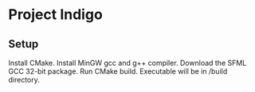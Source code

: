 # Project Indigo
## Setup
Install CMake.
Install MinGW gcc and g++ compiler.
Download the SFML GCC 32-bit package.
Run CMake build.
Executable will be in /build directory.